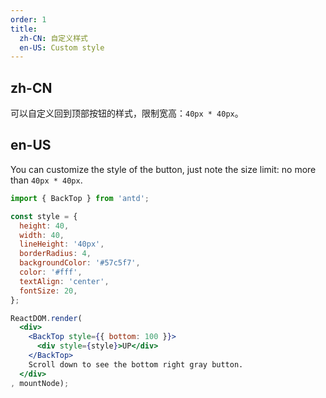```yaml
---
order: 1
title:
  zh-CN: 自定义样式
  en-US: Custom style
---
```


## zh-CN

可以自定义回到顶部按钮的样式，限制宽高：`40px * 40px`。

## en-US

You can customize the style of the button, just note the size limit: no more than `40px * 40px`.


````jsx
import { BackTop } from 'antd';

const style = {
  height: 40,
  width: 40,
  lineHeight: '40px',
  borderRadius: 4,
  backgroundColor: '#57c5f7',
  color: '#fff',
  textAlign: 'center',
  fontSize: 20,
};

ReactDOM.render(
  <div>
    <BackTop style={{ bottom: 100 }}>
      <div style={style}>UP</div>
    </BackTop>
    Scroll down to see the bottom right gray button.
  </div>
, mountNode);
````
